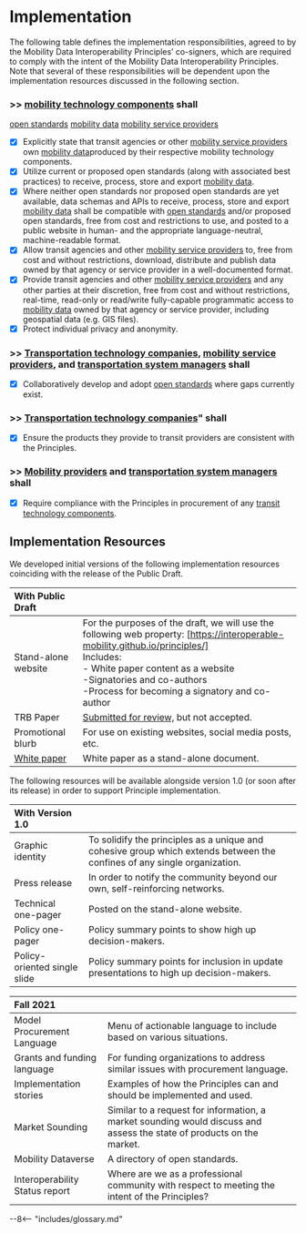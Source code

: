 # Implementation

The following table defines the implementation responsibilities, agreed to by the Mobility Data Interoperability Principles’ co-signers, which are required to comply with the intent of the Mobility Data Interoperability Principles. Note that several of these responsibilities will be dependent upon the implementation resources discussed in the following section.  

### \>> [mobility technology components](definitions.md#mobility_technology_component) shall  

[open standards](definitions.md#open_standard)
[mobility data](definitions.md#mobility_data)
[mobility service providers](definitions.md#mobility_service_provider)

- [x]  Explicitly state that transit agencies or other [mobility service providers](definitions.md#mobility_service_provider) own [mobility data](definitions.md#mobility_data)produced by their respective mobility technology components.  
- [x]  Utilize current or proposed open standards (along with associated best practices) to receive, process, store and export [mobility data](definitions.md#mobility_data).  
- [x]  Where neither open standards nor proposed open standards are yet available, data schemas and APIs to receive, process, store and export [mobility data](definitions.md#mobility_data) shall be compatible with [open standards](definitions.md#open_standard) and/or proposed open standards, free from cost and restrictions to use, and posted to a public website in human- and the appropriate language-neutral, machine-readable format.  
- [x]  Allow transit agencies and other [mobility service providers](definitions.md#mobility_service_provider) to, free from cost and without restrictions, download, distribute and publish data owned by that agency or service provider in a well-documented format.  
- [x]  Provide transit agencies and other [mobility service providers](definitions.md#mobility_service_provider) and any other parties at their discretion, free from cost and without restrictions, real-time, read-only or read/write fully-capable programmatic access to [mobility data](definitions.md#mobility_data) owned by that agency or service provider, including geospatial data (e.g. GIS files).  
- [x]  Protect individual privacy and anonymity.  

### \>> [Transportation technology companies](definitions.md#transportation_technology_company), [mobility service providers](definitions.md#mobility_service_provider), and [transportation system managers](definitions.md#transportation_system_manager) shall

- [x]  Collaboratively develop and adopt [open standards](definitions.md#open_standard) where gaps currently exist.  

### \>> [Transportation technology companies](definitions.md#transportation_technology_company)" shall  

- [x]  Ensure the products they provide to transit providers are consistent with the Principles.

### \>> [Mobility providers](definitions.md#mobility_service_provider) and [transportation system managers](definitions.md#transportation_system_manager) shall

- [x]  Require compliance with the Principles in procurement of any [transit technology components](definitions.md#transit_technology_component).  

## Implementation Resources

We developed initial versions of the following implementation resources coinciding with the release of the Public Draft.  

| With Public Draft | |
| :--- | :--- |
|Stand-alone website | For the purposes of the draft, we will use the following web property: [https://interoperable-mobility.github.io/principles/] <br> Includes: <br> - White paper content as a website <br> -Signatories and co-authors <br> -Process for becoming a signatory and co-author |
| TRB Paper | [Submitted for review,](https://drive.google.com/file/d/11FqH4p2l2VCIxdWWq8jSXwmnULt2aOFr/view) but not accepted. |
| Promotional blurb | For use on existing websites, social media posts, etc. |
| [White paper](https://docs.google.com/document/d/1SnzVfsD_hN1GegdJBv8iTheZ2kf6Rejd5--k7W5jTh4/edit?usp=sharing) | White paper as a stand-alone document. |

The following resources will be available alongside version 1.0 (or soon after its release) in order to support Principle implementation.  

| With Version 1.0 | |
| :--- | :--- |
| Graphic identity |  To solidify the principles as a unique and cohesive group which extends between the confines of any single organization. |
| Press release | In order to notify the community beyond our own, self-reinforcing networks. |
| Technical one-pager | Posted on the stand-alone website.|
| Policy one-pager | Policy summary points to show high up decision-makers. |
| Policy-oriented single slide | Policy summary points for inclusion in update presentations to high up decision-makers. |

| Fall 2021 | |
| :--- | :--- |
| Model Procurement Language | Menu of actionable language to include based on various situations. |
| Grants and funding language | For funding organizations to address similar issues with procurement language. |
| Implementation stories | Examples of how the Principles can and should be implemented and used. |
| Market Sounding | Similar to a request for information, a market sounding would discuss and assess the state of products on the market. |
| Mobility Dataverse | A directory of open standards. |
| Interoperability Status report | Where are we as a professional community with respect to meeting the intent of the Principles? |

--8<-- "includes/glossary.md"
